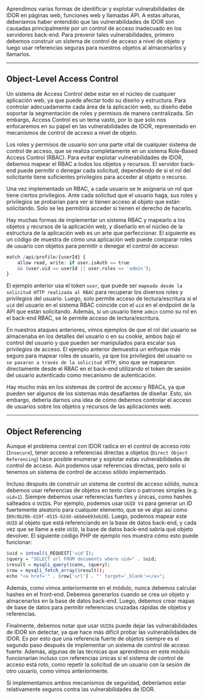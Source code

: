 Aprendimos varias formas de identificar y explotar vulnerabilidades de IDOR en páginas web, funciones web y llamadas API. A estas alturas, deberíamos haber entendido que las vulnerabilidades de IDOR son causadas principalmente por un control de acceso inadecuado en los servidores back-end. Para prevenir tales vulnerabilidades, primero debemos construir un sistema de control de acceso a nivel de objeto y luego usar referencias seguras para nuestros objetos al almacenarlos y llamarlos.

---

## Object-Level Access Control

Un sistema de Access Control debe estar en el núcleo de cualquier aplicación web, ya que puede afectar todo su diseño y estructura. Para controlar adecuadamente cada área de la aplicación web, su diseño debe soportar la segmentación de roles y permisos de manera centralizada. Sin embargo, Access Control es un tema vasto, por lo que solo nos enfocaremos en su papel en las vulnerabilidades de IDOR, representado en mecanismos de control de acceso a nivel de objeto.

Los roles y permisos de usuario son una parte vital de cualquier sistema de control de acceso, que se realiza completamente en un sistema Role-Based Access Control (RBAC). Para evitar explotar vulnerabilidades de IDOR, debemos mapear el RBAC a todos los objetos y recursos. El servidor back-end puede permitir o denegar cada solicitud, dependiendo de si el rol del solicitante tiene suficientes privilegios para acceder al objeto o recurso.

Una vez implementado un RBAC, a cada usuario se le asignaría un rol que tiene ciertos privilegios. Ante cada solicitud que el usuario haga, sus roles y privilegios se probarían para ver si tienen acceso al objeto que están solicitando. Solo se les permitiría acceder si tienen el derecho de hacerlo.

Hay muchas formas de implementar un sistema RBAC y mapearlo a los objetos y recursos de la aplicación web, y diseñarlo en el núcleo de la estructura de la aplicación web es un arte que perfeccionar. El siguiente es un código de muestra de cómo una aplicación web puede comparar roles de usuario con objetos para permitir o denegar el control de acceso:

```r
match /api/profile/{userId} {
    allow read, write: if user.isAuth == true
    && (user.uid == userId || user.roles == 'admin');
}
```

El ejemplo anterior usa el token `user`, que puede ser `mapeado desde la solicitud HTTP realizada al RBAC` para recuperar los diversos roles y privilegios del usuario. Luego, solo permite acceso de lectura/escritura si el `uid` del usuario en el sistema RBAC coincide con el `uid` en el endpoint de la API que están solicitando. Además, si un usuario tiene `admin` como su rol en el back-end RBAC, se le permite acceso de lectura/escritura.

En nuestros ataques anteriores, vimos ejemplos de que el rol del usuario se almacenaba en los detalles del usuario o en su cookie, ambos bajo el control del usuario y que pueden ser manipulados para escalar sus privilegios de acceso. El ejemplo anterior demuestra un enfoque más seguro para mapear roles de usuario, ya que los privilegios del usuario `no se pasaron a través de la solicitud HTTP`, sino que se mapearon directamente desde el RBAC en el back-end utilizando el token de sesión del usuario autenticado como mecanismo de autenticación.

Hay mucho más en los sistemas de control de acceso y RBACs, ya que pueden ser algunos de los sistemas más desafiantes de diseñar. Esto, sin embargo, debería darnos una idea de cómo debemos controlar el acceso de usuarios sobre los objetos y recursos de las aplicaciones web.

---

## Object Referencing

Aunque el problema central con IDOR radica en el control de acceso roto (`Insecure`), tener acceso a referencias directas a objetos (`Direct Object Referencing`) hace posible enumerar y explotar estas vulnerabilidades de control de acceso. Aún podemos usar referencias directas, pero solo si tenemos un sistema de control de acceso sólido implementado.

Incluso después de construir un sistema de control de acceso sólido, nunca debemos usar referencias de objetos en texto claro o patrones simples (e.g. `uid=1`). Siempre debemos usar referencias fuertes y únicas, como hashes salteados o `UUID`s. Por ejemplo, podemos usar `UUID V4` para generar un ID fuertemente aleatorio para cualquier elemento, que se ve algo así como (`89c9b29b-d19f-4515-b2dd-abb6e693eb20`). Luego, podemos mapear este `UUID` al objeto que está referenciando en la base de datos back-end, y cada vez que se llame a este `UUID`, la base de datos back-end sabría qué objeto devolver. El siguiente código PHP de ejemplo nos muestra cómo esto puede funcionar:

```r
$uid = intval($_REQUEST['uid']);
$query = "SELECT url FROM documents where uid=" . $uid;
$result = mysqli_query($conn, $query);
$row = mysqli_fetch_array($result));
echo "<a href='" . $row['url'] . "' target='_blank'></a>";
```

Además, como vimos anteriormente en el módulo, nunca debemos calcular hashes en el front-end. Debemos generarlos cuando se crea un objeto y almacenarlos en la base de datos back-end. Luego, debemos crear mapas de base de datos para permitir referencias cruzadas rápidas de objetos y referencias.

Finalmente, debemos notar que usar `UUID`s puede dejar las vulnerabilidades de IDOR sin detectar, ya que hace más difícil probar las vulnerabilidades de IDOR. Es por esto que una referencia fuerte de objetos siempre es el segundo paso después de implementar un sistema de control de acceso fuerte. Además, algunas de las técnicas que aprendimos en este módulo funcionarían incluso con referencias únicas si el sistema de control de acceso está roto, como repetir la solicitud de un usuario con la sesión de otro usuario, como vimos anteriormente.

Si implementamos ambos mecanismos de seguridad, deberíamos estar relativamente seguros contra las vulnerabilidades de IDOR.